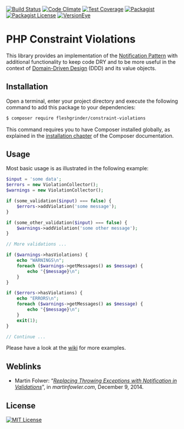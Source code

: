 [![Build Status](https://img.shields.io/travis/Fleshgrinder/php-constraint-violations.svg?style=flat-square)](https://travis-ci.org/Fleshgrinder/php-constraint-violations)
[![Code Climate](https://img.shields.io/codeclimate/github/Fleshgrinder/php-constraint-violations/badges/gpa.svg?style=flat-square)](https://codeclimate.com/github/Fleshgrinder/php-constraint-violations)
[![Test Coverage](https://img.shields.io/codeclimate/coverage/github/Fleshgrinder/php-constraint-violations.svg?style=flat-square)](https://codeclimate.com/github/Fleshgrinder/php-constraint-violations/coverage)
[![Packagist](https://img.shields.io/packagist/v/fleshgrinder/constraint-violations.svg?style=flat-square)](https://packagist.org/packages/fleshgrinder/constraint-violations)
[![Packagist License](https://img.shields.io/packagist/l/fleshgrinder/constraint-violations.svg?style=flat-square)](https://packagist.org/packages/fleshgrinder/constraint-violations)
[![VersionEye](https://img.shields.io/versioneye/d/user/projects/56f3002c35630e0034fd9d6b.svg?style=flat-square)](https://www.versioneye.com/user/projects/56f3002c35630e0034fd9d6b)
# PHP Constraint Violations
This library provides an implementation of the [Notification Pattern](http://martinfowler.com/eaaDev/Notification.html)
 with additional functionality to keep code DRY and to be more useful in the context of
 [Domain-Driven Design](http://www.domaindrivendesign.org/) (DDD) and its value objects.

## Installation
Open a terminal, enter your project directory and execute the following command to add this package to your
 dependencies:

```bash
$ composer require fleshgrinder/constraint-violations
```

This command requires you to have Composer installed globally, as explained in the
 [installation chapter](https://getcomposer.org/doc/00-intro.md) of the Composer documentation.

## Usage
Most basic usage is as illustrated in the following example:

```php
$input = 'some data';
$errors = new ViolationCollector();
$warnings = new ViolationCollector();

if (some_validation($input) === false) {
	$errors->addViolation('some message');
}

if (some_other_validation($input) === false) {
	$warnings->addViolation('some other message');
}

// More validations ...

if ($warnings->hasViolations) {
	echo "WARNINGS\n";
	foreach ($warnings->getMessages() as $message) {
		echo "{$message}\n";
	}
}

if ($errors->hasViolations) {
	echo "ERRORS\n";
	foreach ($warnings->getMessages() as $message) {
		echo "{$message}\n";
	}
	exit(1);
}

// Continue ...
```

Please have a look at the [wiki](https://github.com/fleshgrinder/php-constraint-violations/wiki) for more examples.

## Weblinks
- Martin Folwer: “_[Replacing Throwing Exceptions with Notification in Validations](http://martinfowler.com/articles/replaceThrowWithNotification.html)_”,
	in _martinfowler.com_, December 9, 2014.

## License
[![MIT License](https://upload.wikimedia.org/wikipedia/commons/thumb/c/c3/License_icon-mit.svg/48px-License_icon-mit.svg.png)](https://opensource.org/licenses/MIT)
